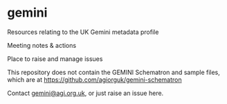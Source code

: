 # gemini
Resources relating to the UK Gemini metadata profile

Meeting notes & actions

Place to raise and manage issues

This repository does not contain the GEMINI Schematron and sample files, which are at https://github.com/agiorguk/gemini-schematron

Contact gemini@agi.org.uk, or just raise an issue here.
